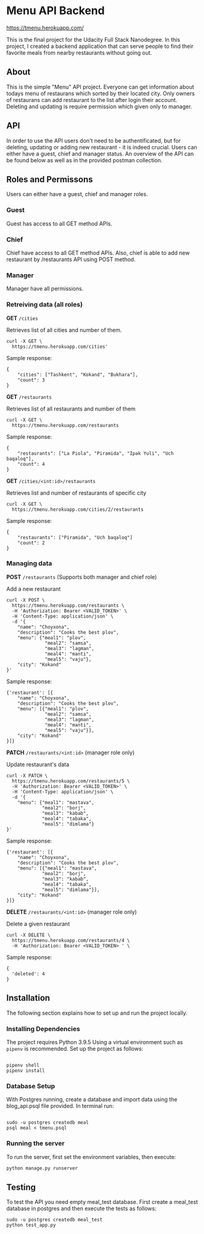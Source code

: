 # Menu API Backend

https://tmenu.herokuapp.com/

This is the final project for the Udacity Full Stack Nanodegree. In this project, I created a backend application that can serve people to find their favorite meals from nearby restaurants without going out.

## About

This is the simple "Menu" API project. Everyone can get information about todays menu of restaurans which sorted by their located city. Only owners of restaurans can add restaurant to the list after login their account. Deleting and updating is require permission which given only to manager.

## API

In order to use the API users don't need to be authentificated, but for deleting, updating or adding new restaurant - it is indeed crucial. Users can either have a guest, chief and manager status. An overview of the API can be found below as well as in the provided postman collection.

## Roles and  Permissons
Users can either have a guest, chief and manager roles.

### Guest
Guest has access to all GET method APIs.

### Chief
Chief have access to all GET method APIs. Also, chief is able to add new restaurant by /restaurants API using POST method.

### Manager
Manager have all permissions.

### Retreiving data (all roles)

**GET** `/cities`

Retrieves list of all cities and number of them.

```
curl -X GET \
  https://tmenu.herokuapp.com/cities'
```

Sample response:
```
{
    "cities": ["Tashkent", "Kokand", "Bukhara"],
    "count": 3
}
```

**GET** `/restaurants`

Retrieves list of all restaurants and number of them

```
curl -X GET \
  https://tmenu.herokuapp.com/restaurants
```

Sample response:
```
{
    "restaurants": ["La Piola", "Piramida", "Ipak Yuli", "Uch baqaloq"],
    "count": 4
}
```

**GET** `/cities/<int:id>/restaurants`

Retrieves list and number of restaurants of specific city

```
curl -X GET \
  https://tmenu.herokuapp.com/cities/2/restaurants
```

Sample response:
```
{
    "restaurants": ["Piramida", "Uch baqaloq"]
    "count": 2
}
```

### Managing data

**POST** `/restaurants` (Supports both manager and chief role)

Add a new restaurant

```
curl -X POST \
  https://tmenu.herokuapp.com/restaurants \
  -H 'Authorization: Bearer <VALID_TOKEN>' \
  -H 'Content-Type: application/json' \
  -d '{
    "name": "Choyxona",
    "description": "Cooks the best plov",
    "menu": {"meal1": "plov",
              "meal2": "samsa",
              "meal3": "lagman",
              "meal4": "manti",
              "meal5": "vaju"},
    "city": "Kokand"
}'
```
Sample response:
```
{'restaurant': [{
    "name": "Choyxona",
    "description": "Cooks the best plov",
    "menu": [{"meal1": "plov",
              "meal2": "samsa",
              "meal3": "lagman",
              "meal4": "manti",
              "meal5": "vaju"}],
    "city": "Kokand"
}]}
```

**PATCH** `/restaurants/<int:id>` (manager role only)

Update restaurant's data

```
curl -X PATCH \
  https://tmenu.herokuapp.com/restaurants/5 \
  -H 'Authorization: Bearer <VALID_TOKEN>' \
  -H 'Content-Type: application/json' \
  -d '{
    "menu": {"meal1": "mastava",
             "meal2": "borj",
             "meal3": "kabab",
             "meal4": "tabaka",
             "meal5": "dimlama"}
}'
```
Sample response:
```
{'restaurant': [{
    "name": "Choyxona",
    "description": "Cooks the best plov",
    "menu": [{"meal1": "mastava",
             "meal2": "borj",
             "meal3": "kabab",
             "meal4": "tabaka",
             "meal5": "dimlama"}],
    "city": "Kokand"
}]}
```


**DELETE** `/restaurants/<int:id>` (manager role only)

Delete a given restaurant

```
curl -X DELETE \
  https://tmenu.herokuapp.com/restaurants/4 \
  -H 'Authorization: Bearer <VALID_TOKEN> ' \

```
Sample response:
```
{
  'deleted': 4
}
```

## Installation

The following section explains how to set up and run the project locally.

### Installing Dependencies

The project requires Python 3.9.5 Using a virtual environment such as `pipenv` is recommended. Set up the project as follows:

```

pipenv shell
pipenv install

```
### Database Setup


With Postgres running, create a database and import data using the blog_api.psql file provided. In terminal run:
```

sudo -u postgres createdb meal
psql meal < tmenu.psql
```

### Running the server

To run the server, first set the environment variables, then execute:

```bash
python manage.py runserver
```

## Testing

To test the API you need empty meal_test database. First create a meal_test database in postgres and then execute the tests as follows:

```
sudo -u postgres createdb meal_test
python test_app.py
```
